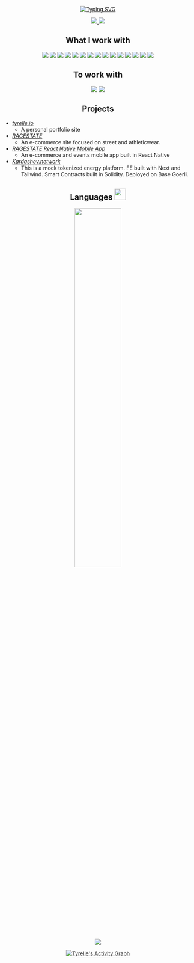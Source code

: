 <p align="center">
    <a href="https://git.io/typing-svg">
        <img src="https://readme-typing-svg.demolab.com?font=Helvetica+Neue&pause=1000&color=262BF1&center=true&vCenter=true&random=false&width=435&lines=What's+up%2C+I'm+Ty.;This+is+my+GitHub." alt="Typing SVG" />
    </a>
</p>

<p align="center">
    <a href="https://twitter.com/tyrelle_adams" target="_blank">
        <img src="https://img.shields.io/twitter/follow/tyrelle_adams?style=social">
    </a>
    <img src="https://img.shields.io/github/followers/tadams95?style=social">
</p>

<h2 align="center">What I work with</h2>
<p align="center">
    <img src="https://img.shields.io/badge/visual studio code-007ACC.svg?style=for-the-badge&logo=visualstudiocode&logoColor=white">
    <img src="https://img.shields.io/badge/HTML5-E34F26.svg?style=for-the-badge&logo=html5&logoColor=white">
    <img src="https://img.shields.io/badge/CSS-1572B6.svg?style=for-the-badge&logo=CSS3&logoColor=white">
    <img src="https://img.shields.io/badge/JavaScript-F7DF1E.svg?style=for-the-badge&logo=javascript&logoColor=000000">
    <img src="https://img.shields.io/badge/react-61DAFB.svg?style=for-the-badge&logo=react&logoColor=black">
    <img src="https://img.shields.io/badge/Node-339933.svg?style=for-the-badge&logo=Node.js&logoColor=000000">
    <img src="https://img.shields.io/badge/Next.js-000000.svg?style=for-the-badge&logo=Next.js&logoColor=white">
    <img src="https://img.shields.io/badge/Three.js-000000.svg?style=for-the-badge&logo=Three.js&logoColor=white">
    <img src="https://img.shields.io/badge/Vercel-000000.svg?style=for-the-badge&logo=Vercel&logoColor=white">
    <img src="https://img.shields.io/badge/firebase-ffca28?style=for-the-badge&logo=firebase&logoColor=black">
    <img src="https://img.shields.io/badge/MongoDB-47A248.svg?style=for-the-badge&logo=MongoDB&logoColor=000000">
    <img src="https://img.shields.io/badge/GitHub-181717.svg?style=for-the-badge&logo=GitHub&logoColor=white">
    <img src="https://img.shields.io/badge/Jira-0052CC.svg?style=for-the-badge&logo=Jira&logoColor=white">
    <img src="https://img.shields.io/badge/Alfred-5C1F87.svg?style=for-the-badge&logo=Alfred&logoColor=white">
    <img src="https://img.shields.io/badge/Salesforce-00A1E0.svg?style=for-the-badge&logo=Salesforce&logoColor=white">
</p>

<h2 align="center">To work with</h2>
<p align="center">
    <img src="https://img.shields.io/badge/Solidity-363636.svg?style=for-the-badge&logo=solidity&logoColor=white">
    <img src="https://img.shields.io/badge/Web3.js-F16822.svg?style=for-the-badge&logo=Web3.js&logoColor=white">
</p>

<h2 align="center">Projects</h2>
<ul>
    <li>
        <i><a href="https://www.tyrelle.io">tyrelle.io</a></i>
        <ul>
            <li>A personal portfolio site</li>
        </ul>
    </li>
    <li>
        <i><a href="https://www.ragestate.com">RAGESTATE</a></i>
        <ul>
            <li>An e-commerce site focused on street and athleticwear.</li>
        </ul>
    </li>
    <li>
        <i><a href="https://apps.apple.com/us/app/ragestate/id6449474339">RAGESTATE React Native Mobile App</a></i>
        <ul>
            <li>An e-commerce and events mobile app built in React Native</li>
        </ul>
    </li>
    <li>
        <i><a href="https://www.kardashev.network">Kardashev.network</a></i>
        <ul>
            <li>This is a mock tokenized energy platform. FE built with Next and Tailwind. Smart Contracts built in Solidity. Deployed on Base Goerli.</li>
        </ul>
    </li>
</ul>

<h2 align="center">
    Languages
    <img src="https://media4.giphy.com/media/MIGbtLZoVjbl0bYbAd/giphy.gif?cid=ecf05e472t2h0i8d7dcjaoau9iqtchhr899hxmpxzzgc7lyw&rid=giphy.gif" width="30">
</h2>

<p align="center">
    <a href="http://ragestate.com/">
        <img width="49.5%" src="https://github-readme-stats.vercel.app/api/top-langs/?username=tadams95&theme=radical&bg_color=282828&hide_border=true&include_all_commits=true&count_private=true&layout=compact">
    </a>
</p>

<p align="center">
    <img src="https://profile-counter.glitch.me/{tadams95}/count.svg">
</p>

<p align="center">
    <a href="https://github.com/ashutosh00710/github-readme-activity-graph">
        <img alt="Tyrelle's Activity Graph" src="https://github-readme-activity-graph.cyclic.app/graph?username=tadams95&theme=react-dark&radius=16&custom_title=My%20Contributions%20Graph&title_color=2ce114&point=2ce114&area=true">
    </a>
</p>
